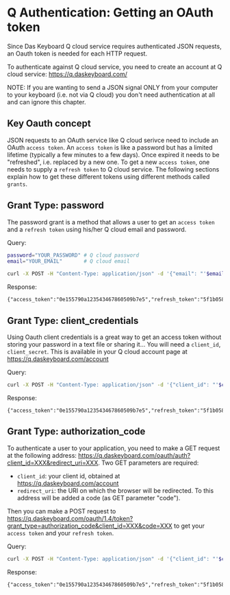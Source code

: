 # Q Authentication: Getting an OAuth token

Since Das Keyboard Q cloud service requires authenticated JSON requests, an Oauth token is
needed for each HTTP request.

To authenticate against Q cloud service, you need to create an account at Q cloud
service: https://q.daskeyboard.com/

NOTE: If you are wanting to send a JSON signal ONLY from your computer to your
keyboard (i.e. not via Q cloud) you don't need authentication at all and can ignore this chapter.


## Key Oauth concept

JSON requests to an OAuth service like Q cloud serivce need to include an OAuth
`access token`. An `access token` is like a password but has a limited lifetime
(typically a few minutes to a few days). Once expired it needs to be "refreshed",
i.e. replaced by a new one. To get a new `access token`, one needs to supply a
`refresh token` to Q cloud service. The following sections explain how to get
these different tokens using different methods called `grants`.

## Grant Type: password

The password grant is a method that allows a user to get an `access token` and a `refresh token` using his/her Q cloud email and password. 

Query: 

```sh
password="YOUR_PASSWORD" # Q cloud password
email="YOUR_EMAIL"       # Q cloud email

curl -X POST -H "Content-Type: application/json" -d '{"email": "'$email'", "password": "'$password'", "grant_type": "password"}' https://q.daskeyboard.com/oauth/1.4/token
```

Response:

```
{"access_token":"0e155790a123543467860509b7e5","refresh_token":"5f1b05834235bc020ba33aa8","user_id":7654,"expires_in":86400}
```


## Grant Type: client_credentials

Using Oauth client credentials is a great way to get an access token without
storing your password in a text file or sharing it... You will need a
`client_id`, `client_secret`. This is available in your Q cloud account page at
https://q.daskeyboard.com/account


Query:

```sh
curl -X POST -H "Content-Type: application/json" -d '{"client_id": "'$clientId'", "client_secret": "'$clientSecret'", "grant_type": "client_credentials"}' https://q.daskeyboard.com/oauth/1.4/token
```

Response:

```
{"access_token":"0e155790a123543467860509b7e5","refresh_token":"5f1b05834235bc020ba33aa8","user_id":7654,"expires_in":86400}
```


## Grant Type: authorization_code

To authenticate a user to your application, you need to make a GET request at
the following address:
https://q.daskeyboard.com/oauth/auth?client_id=XXX&redirect_uri=XXX. Two GET
parameters are required:
- `client_id`: your client id, obtained at https://q.daskeyboard.com/account
- `redirect_uri`: the URI on which the browser will be redirected. To this
  address will be added a code (as GET parameter "code").

Then you can make a POST request to
https://q.daskeyboard.com/oauth/1.4/token?grant_type=authorization_code&client_id=XXX&code=XXX
to get your `access token` and your `refresh token`.

Query:

```sh
curl -X POST -H "Content-Type: application/json" -d '{"client_id": "'$clientId'", "code": "YOUR_CODE", "grant_type": "authorization_code"}' https://q.daskeyboard.com/oauth/1.4/token
```

Response:

```
{"access_token":"0e155790a123543467860509b7e5","refresh_token":"5f1b05834235bc020ba33aa8","user_id":7654,"expires_in":86400}
```

